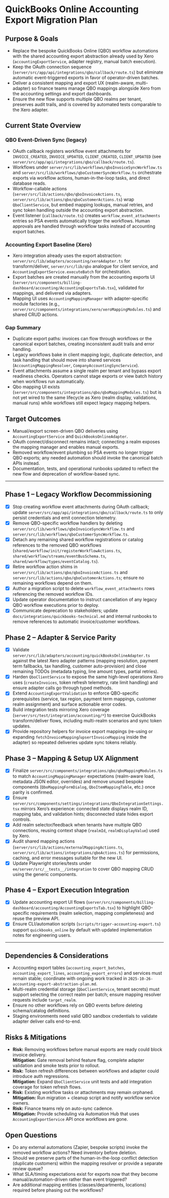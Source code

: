 # QuickBooks Online Accounting Export Migration Plan

## Purpose & Goals
- Replace the bespoke QuickBooks Online (QBO) workflow automations with the shared accounting export abstraction already used by Xero (`accountingExportService`, adapter registry, manual batch execution).
- Keep the OAuth connection sequence (`server/src/app/api/integrations/qbo/callback/route.ts`) but eliminate automatic event-triggered exports in favor of operator-driven batches.
- Deliver a consistent mapping and export UX (realm-aware, multi-adapter) so finance teams manage QBO mappings alongside Xero from the accounting settings and export dashboards.
- Ensure the new flow supports multiple QBO realms per tenant, preserves audit trails, and is covered by automated tests comparable to the Xero adapter.

## Current State Overview
### QBO Event-Driven Sync (legacy)
- OAuth callback registers workflow event attachments for `INVOICE_CREATED`, `INVOICE_UPDATED`, `CLIENT_CREATED`, `CLIENT_UPDATED` (see `server/src/app/api/integrations/qbo/callback/route.ts`).
- Workflows under `server/src/lib/workflows/qboInvoiceSyncWorkflow.ts` and `server/src/lib/workflows/qboCustomerSyncWorkflow.ts` orchestrate exports via workflow actions, human-in-the-loop tasks, and direct database reads.
- Workflow-callable actions (`server/src/lib/actions/qbo/qboInvoiceActions.ts`, `server/src/lib/actions/qbo/qboCustomerActions.ts`) wrap `QboClientService`, but embed mapping lookups, manual retries, and sync token handling outside the accounting export abstraction.
- Event listener (`callback/route.ts`) creates `workflow_event_attachments` entries so PSA events automatically trigger the workflows. Human approvals are handled through workflow tasks instead of accounting export batches.

### Accounting Export Baseline (Xero)
- Xero integration already uses the export abstraction: `server/src/lib/adapters/accounting/xeroAdapter.ts` for transform/deliver, `server/src/lib/qbo` analogue for client service, and `AccountingExportService.executeBatch` for orchestration.
- Export batches are created manually from the accounting exports UI (`server/src/components/billing-dashboard/accounting/AccountingExportsTab.tsx`), validated for mappings, and delivered via adapters.
- Mapping UI uses `AccountingMappingManager` with adapter-specific module factories (e.g., `server/src/components/integrations/xero/xeroMappingModules.ts`) and shared CRUD actions.

### Gap Summary
- Duplicate export paths: invoices can flow through workflows or the canonical export batches, creating inconsistent audit trails and error handling.
- Legacy workflows bake in client mapping logic, duplicate detection, and task handling that should move into shared services (`AccountingMappingResolver`, `CompanyAccountingSyncService`).
- Event attachments assume a single realm per tenant and bypass export readiness checks. Operators cannot stage exports or view batch history when workflows run automatically.
- Qbo mapping UI exists (`server/src/components/integrations/qbo/qboMappingModules.ts`) but is not yet wired to the same lifecycle as Xero (realm display, validations, manual runs) while workflows still expect legacy mapping helpers.

## Target Outcomes
- Manual/export screen-driven QBO deliveries using `AccountingExportService` and `QuickBooksOnlineAdapter`.
- OAuth connect/disconnect remains intact; connecting a realm exposes the mapping manager and enables manual exports.
- Removed workflow/event plumbing so PSA events no longer trigger QBO exports; any needed automation should invoke the canonical batch APIs instead.
- Documentation, tests, and operational runbooks updated to reflect the new flow and deprecation of workflow-based sync.

---

## Phase 1 – Legacy Workflow Decommissioning
- [x] Stop creating workflow event attachments during OAuth callback; update `server/src/app/api/integrations/qbo/callback/route.ts` to only persist credentials and emit connection telemetry.
- [x] Remove QBO-specific workflow handlers by deleting `server/src/lib/workflows/qboInvoiceSyncWorkflow.ts` and `server/src/lib/workflows/qboCustomerSyncWorkflow.ts`.
- [x] Detach any remaining shared workflow registrations or catalog references to the removed QBO workflows (`shared/workflow/init/registerWorkflowActions.ts`, `shared/workflow/streams/eventBusSchema.ts`, `shared/workflow/types/eventCatalog.ts`).
- [x] Retire workflow action shims in `server/src/lib/actions/qbo/qboInvoiceActions.ts` and `server/src/lib/actions/qbo/qboCustomerActions.ts`; ensure no remaining workflows depend on them.
- [x] Author a migration script to delete `workflow_event_attachments` rows referencing the removed workflow IDs.
- [x] Update operator documentation to instruct cancellation of any legacy QBO workflow executions prior to deploy.
- [x] Communicate deprecation to stakeholders; update `docs/integrations/quickbooks-technical.md` and internal runbooks to remove references to automatic invoice/customer workflows.

## Phase 2 – Adapter & Service Parity
- [x] Validate `server/src/lib/adapters/accounting/quickBooksOnlineAdapter.ts` against the latest Xero adapter patterns (mapping resolution, payment term fallbacks, tax handling, customer auto-provision) and close remaining TODOs (metadata typing, line amount types, partial retries).
- [x] Harden `QboClientService` to expose the same high-level operations Xero uses (`createInvoices`, token refresh telemetry, rate limit handling) and ensure adapter calls go through typed methods.
- [x] Extend `AccountingExportValidation` to enforce QBO-specific prerequisites (service, tax region, payment term mappings, customer realm assignment) and surface actionable error codes.
- [x] Build integration tests mirroring Xero coverage (`server/src/test/integration/accounting/*`) to exercise QuickBooks transform/deliver flows, including multi-realm scenarios and sync token updates.
- [x] Provide repository helpers for invoice export mappings (re-using or expanding `fetchInvoiceMapping`/`upsertInvoiceMapping` inside the adapter) so repeated deliveries update sync tokens reliably.

## Phase 3 – Mapping & Setup UX Alignment
- [x] Finalize `server/src/components/integrations/qbo/qboMappingModules.ts` to match `AccountingMappingManager` expectations (realm-aware load, metadata JSON editor, overrides) and remove unused bespoke components (`QboMappingFormDialog`, `QboItemMappingTable`, etc.) once parity is confirmed.
- [x] Ensure `server/src/components/settings/integrations/QboIntegrationSettings.tsx` mirrors Xero’s experience: connected state displays realm ID, mapping tabs, and validation hints; disconnected state hides export controls.
- [x] Add realm selector/feedback when tenants have multiple QBO connections, reusing context shape (`realmId`, `realmDisplayValue`) used by Xero.
- [x] Audit shared mapping actions (`server/src/lib/actions/externalMappingActions.ts`, `server/src/lib/actions/integrations/qboActions.ts`) for permissions, caching, and error messages suitable for the new UI.
- [x] Update Playwright stories/tests under `ee/server/src/__tests__/integration` to cover QBO mapping CRUD using the generic components.

## Phase 4 – Export Execution Integration
- [x] Update accounting export UI flows (`server/src/components/billing-dashboard/accounting/AccountingExportsTab.tsx`) to highlight QBO-specific requirements (realm selection, mapping completeness) and reuse the preview API.
- [x] Ensure CLI/automation scripts (`scripts/trigger-accounting-export.ts`) support `quickbooks_online` by default with updated implementation notes for engineering users.

---

## Dependencies & Considerations
- Accounting export tables (`accounting_export_batches`, `accounting_export_lines`, `accounting_export_errors`) and services must remain stable; coordinate with ongoing work tracked in `2025-10-26-accounting-export-abstraction-plan.md`.
- Multi-realm credential storage (`QboClientService`, tenant secrets) must support selecting the correct realm per batch; ensure mapping resolver requests include `target_realm`.
- Ensure no other workflows rely on QBO events before deleting schema/catalog definitions.
- Staging environments need valid QBO sandbox credentials to validate adapter deliver calls end-to-end.

## Risks & Mitigations
- **Risk:** Removing workflows before manual exports are ready could block invoice delivery.  
  **Mitigation:** Gate removal behind feature flag, complete adapter validation and smoke tests prior to rollout.
- **Risk:** Token refresh differences between workflows and adapter could introduce auth regressions.  
  **Mitigation:** Expand `QboClientService` unit tests and add integration coverage for token refresh flows.
- **Risk:** Existing workflow tasks or attachments may remain orphaned.  
  **Mitigation:** Run migration + cleanup script and notify workflow service owners.
- **Risk:** Finance teams rely on auto-sync cadence.  
  **Mitigation:** Provide scheduling via Automation Hub that uses `AccountingExportService` API once workflows are gone.

## Open Questions
- Do any external automations (Zapier, bespoke scripts) invoke the removed workflow actions? Need inventory before deletion.
- Should we preserve parts of the human-in-the-loop conflict detection (duplicate customers) within the mapping resolver or provide a separate review queue?
- What SLA/timing expectations exist for exports now that they become manual/automation-driven rather than event triggered?
- Are additional mapping entities (classes/departments, locations) required before phasing out the workflows?
